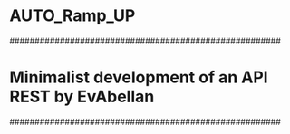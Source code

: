 # AUTO_Ramp_UP
######################################################
# Minimalist development of an API REST by EvAbellan #
######################################################


